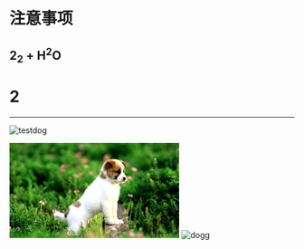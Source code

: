 # 注意事项
2<sub>2</sub> + H<sup>2</sup>O
---
# 2
---
![testdog](https://www.google.com/images/branding/googlelogo/2x/googlelogo_color_92x30dp.png)


![example.jpg](https://github.com/sprawlvine/images/raw/master/dog.jpg)
![dogg](https://raw.githubusercontent.com/sprawlvine/images/master/gitnote/dog.ipg)